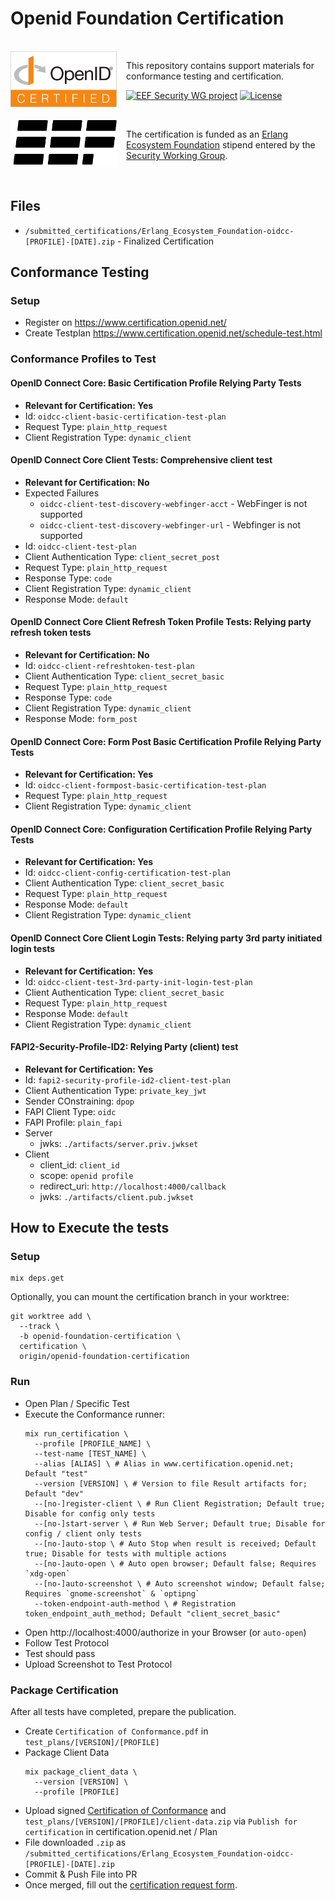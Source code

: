 # Openid Foundation Certification

<br clear="left"/>

<picture style="margin-right: 15px; float: left;">
  <source
    media="(prefers-color-scheme: dark)"
    srcset="assets/certified-dark.svg"
    width="170px"
    align="left"
  />
  <source
    media="(prefers-color-scheme: light)"
    srcset="assets/certified-light.svg"
    width="170px"
    align="left"
  />
  <img
    src="assets/certified-light.svg"
    alt="OpenID Connect Certified Logo"
    width="170px"
    align="left"
  />
</picture>

This repository contains support materials for conformance testing
and certification.

[![EEF Security WG project](https://img.shields.io/badge/EEF-Security-black)](https://github.com/erlef/security-wg)
[![License](https://img.shields.io/hexpm/l/oidcc.svg)](https://github.com/erlef/oidcc/blob/main/LICENSE)

<br clear="left"/>

<picture style="margin-right: 15px; float: left;">
  <source
    media="(prefers-color-scheme: dark)"
    srcset="assets/erlef-logo-dark.svg"
    width="170px"
    align="left"
  />
  <source
    media="(prefers-color-scheme: light)"
    srcset="assets/erlef-logo-light.svg"
    width="170px"
    align="left"
  />
  <img
    src="assets/erlef-logo-light.svg"
    alt="Erlang Ecosystem Foundation Logo"
    width="170px"
    align="left"
  />
</picture>

The certification is funded as an
[Erlang Ecosystem Foundation](https://erlef.org/) stipend entered by the
[Security Working Group](https://erlef.org/wg/security).

<br clear="left"/>

## Files

* `/submitted_certifications/Erlang_Ecosystem_Foundation-oidcc-[PROFILE]-[DATE].zip` - Finalized Certification

## Conformance Testing

### Setup

- Register on https://www.certification.openid.net/
- Create Testplan https://www.certification.openid.net/schedule-test.html

### Conformance Profiles to Test

#### OpenID Connect Core: Basic Certification Profile Relying Party Tests

- **Relevant for Certification: Yes**
- Id: `oidcc-client-basic-certification-test-plan`
- Request Type: `plain_http_request`
- Client Registration Type: `dynamic_client`

#### OpenID Connect Core Client Tests: Comprehensive client test

- **Relevant for Certification: No**
- Expected Failures
  - `oidcc-client-test-discovery-webfinger-acct` - WebFinger is not supported
  - `oidcc-client-test-discovery-webfinger-url` - Webfinger is not supported
- Id: `oidcc-client-test-plan`
- Client Authentication Type: `client_secret_post`
- Request Type: `plain_http_request`
- Response Type: `code`
- Client Registration Type: `dynamic_client`
- Response Mode: `default`

#### OpenID Connect Core Client Refresh Token Profile Tests: Relying party refresh token tests

- **Relevant for Certification: No**
- Id: `oidcc-client-refreshtoken-test-plan`
- Client Authentication Type: `client_secret_basic`
- Request Type: `plain_http_request`
- Response Type: `code`
- Client Registration Type: `dynamic_client`
- Response Mode: `form_post`

#### OpenID Connect Core: Form Post Basic Certification Profile Relying Party Tests

- **Relevant for Certification: Yes**
- Id: `oidcc-client-formpost-basic-certification-test-plan`
- Request Type: `plain_http_request`
- Client Registration Type: `dynamic_client`

#### OpenID Connect Core: Configuration Certification Profile Relying Party Tests

- **Relevant for Certification: Yes**
- Id: `oidcc-client-config-certification-test-plan`
- Client Authentication Type: `client_secret_basic`
- Request Type: `plain_http_request`
- Response Mode: `default`
- Client Registration Type: `dynamic_client`

#### OpenID Connect Core Client Login Tests: Relying party 3rd party initiated login tests

- **Relevant for Certification: Yes**
- Id: `oidcc-client-test-3rd-party-init-login-test-plan`
- Client Authentication Type: `client_secret_basic`
- Request Type: `plain_http_request`
- Response Mode: `default`
- Client Registration Type: `dynamic_client`

#### FAPI2-Security-Profile-ID2: Relying Party (client) test

- **Relevant for Certification: Yes**
- Id: `fapi2-security-profile-id2-client-test-plan`
- Client Authentication Type: `private_key_jwt`
- Sender COnstraining: `dpop`
- FAPI Client Type: `oidc`
- FAPI Profile: `plain_fapi`
- Server
  - jwks: `./artifacts/server.priv.jwkset`
- Client
  - client_id: `client_id`
  - scope: `openid profile`
  - redirect_uri: `http://localhost:4000/callback`
  - jwks: `./artifacts/client.pub.jwkset`

## How to Execute the tests

### Setup

```console
mix deps.get
```

Optionally, you can mount the certification branch in your worktree:

```console
git worktree add \
  --track \
  -b openid-foundation-certification \
  certification \
  origin/openid-foundation-certification
```

### Run

- Open Plan / Specific Test
- Execute the Conformance runner:
  ```console
  mix run_certification \
    --profile [PROFILE_NAME] \
    --test-name [TEST_NAME] \
    --alias [ALIAS] \ # Alias in www.certification.openid.net; Default "test"
    --version [VERSION] \ # Version to file Result artifacts for; Default "dev"
    --[no-]register-client \ # Run Client Registration; Default true; Disable for config only tests
    --[no-]start-server \ # Run Web Server; Default true; Disable for config / client only tests
    --[no-]auto-stop \ # Auto Stop when result is received; Default true; Disable for tests with multiple actions
    --[no-]auto-open \ # Auto open browser; Default false; Requires `xdg-open`
    --[no-]auto-screenshot \ # Auto screenshot window; Default false; Requires `gnome-screenshot` & `optipng`
    --token-endpoint-auth-method \ # Registration token_endpoint_auth_method; Default "client_secret_basic"
  ```
- Open http://localhost:4000/authorize in your Browser (or `auto-open`)
- Follow Test Protocol
- Test should pass
- Upload Screenshot to Test Protocol

### Package Certification

After all tests have completed, prepare the publication.

- Create `Certification of Conformance.pdf` in `test_plans/[VERSION]/[PROFILE]`
- Package Client Data
  ```console
  mix package_client_data \
    --version [VERSION] \
    --profile [PROFILE]
  ```
- Upload signed
  [Certification of Conformance](https://openid.net/wordpress-content/uploads/2021/07/OpenID-Certification-of-Conformance.pdf) and
  `test_plans/[VERSION]/[PROFILE]/client-data.zip` via
  `Publish for certification` in certification.openid.net / Plan
- File downloaded `.zip` as
  `/submitted_certifications/Erlang_Ecosystem_Foundation-oidcc-[PROFILE]-[DATE].zip`
- Commit & Push File into PR
- Once merged, fill out the
  [certification request form](https://openid.atlassian.net/servicedesk/customer/portal/3/group/3/create/10016).
